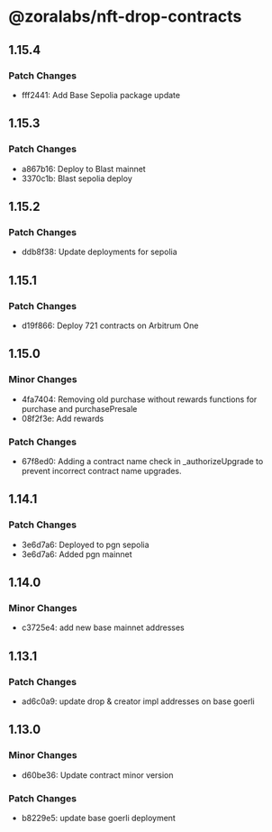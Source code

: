 # @zoralabs/nft-drop-contracts

## 1.15.4

### Patch Changes

- fff2441: Add Base Sepolia package update

## 1.15.3

### Patch Changes

- a867b16: Deploy to Blast mainnet
- 3370c1b: Blast sepolia deploy

## 1.15.2

### Patch Changes

- ddb8f38: Update deployments for sepolia

## 1.15.1

### Patch Changes

- d19f866: Deploy 721 contracts on Arbitrum One

## 1.15.0

### Minor Changes

- 4fa7404: Removing old purchase without rewards functions for purchase and purchasePresale
- 08f2f3e: Add rewards

### Patch Changes

- 67f8ed0: Adding a contract name check in \_authorizeUpgrade to prevent incorrect contract name upgrades.

## 1.14.1

### Patch Changes

- 3e6d7a6: Deployed to pgn sepolia
- 3e6d7a6: Added pgn mainnet

## 1.14.0

### Minor Changes

- c3725e4: add new base mainnet addresses

## 1.13.1

### Patch Changes

- ad6c0a9: update drop & creator impl addresses on base goerli

## 1.13.0

### Minor Changes

- d60be36: Update contract minor version

### Patch Changes

- b8229e5: update base goerli deployment
